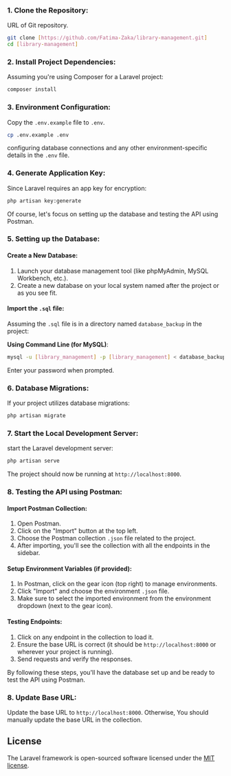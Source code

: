 

### 1. **Clone the Repository**:

URL of Git repository.

```bash
git clone [https://github.com/Fatima-Zaka/library-management.git]
cd [library-management]
```

### 2. **Install Project Dependencies**:

Assuming you're using Composer for a Laravel project:

```bash
composer install
```

### 3. **Environment Configuration**:

Copy the `.env.example` file to `.env`.

```bash
cp .env.example .env
```
configuring database connections and any other environment-specific details in the `.env` file.

### 4. **Generate Application Key**:

Since Laravel requires an app key for encryption:

```bash
php artisan key:generate
```
Of course, let's focus on setting up the database and testing the API using Postman.

### 5. Setting up the Database:

#### **Create a New Database**:
1. Launch your database management tool (like phpMyAdmin, MySQL Workbench, etc.).
2. Create a new database on your local system named after the project or as you see fit.

#### **Import the `.sql` file**:
Assuming the `.sql` file is in a directory named `database_backup` in the project:

**Using Command Line (for MySQL)**:
```bash
mysql -u [library_management] -p [library_management] < database_backup/library_management.sql
```

Enter your password when prompted.
### 6. **Database Migrations**:

If your project utilizes database migrations:

```bash
php artisan migrate
```

### 7. **Start the Local Development Server**:

start the Laravel development server:

```bash
php artisan serve
```

The project should now be running at `http://localhost:8000`.

### 8. Testing the API using Postman:

#### **Import Postman Collection**:
1. Open Postman.
2. Click on the "Import" button at the top left.
3. Choose the Postman collection `.json` file related to the project.
4. After importing, you'll see the collection with all the endpoints in the sidebar.

#### **Setup Environment Variables (if provided)**:
1. In Postman, click on the gear icon (top right) to manage environments.
2. Click "Import" and choose the environment `.json` file.
3. Make sure to select the imported environment from the environment dropdown (next to the gear icon).

#### **Testing Endpoints**:
1. Click on any endpoint in the collection to load it.
2. Ensure the base URL is correct (it should be `http://localhost:8000` or wherever your project is running).
3. Send requests and verify the responses.

By following these steps, you'll have the database set up and be ready to test the API using Postman.

### 8. **Update Base URL**:

Update the base URL to `http://localhost:8000`. Otherwise, You should manually update the base URL in the collection.
  
## License

The Laravel framework is open-sourced software licensed under the [MIT license](https://opensource.org/licenses/MIT).
